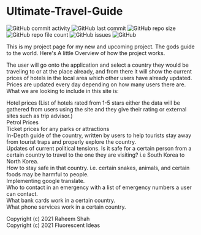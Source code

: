 # Ultimate-Travel-Guide

![GitHub commit activity](https://img.shields.io/github/commit-activity/m/raheemshah2809/Ultimate-Travel-Guide)
![GitHub last commit](https://img.shields.io/github/last-commit/raheemshah2809/Ultimate-Travel-Guide)
![GitHub repo size](https://img.shields.io/github/repo-size/raheemshah2809/Ultimate-Travel-Guide)
![GitHub repo file count](https://img.shields.io/github/directory-file-count/raheemshah2809/Ultimate-Travel-Guide)
![GitHub issues](https://img.shields.io/github/issues/raheemshah2809/Ultimate-Travel-Guide)
![GitHub](https://img.shields.io/github/license/raheemshah2809/Ultimate-Travel-Guide)

This is my project page for my new and upcoming project. The gods guide to the world. 
Here's A little Overview of how the project works. 

The user will go onto the application and select a country they would be traveling to or at the place already, and from there it will show the current prices of hotels in the local area which other users have already updated. Prices are updated every day depending on how many users there are. What we are looking to include in this site is:

Hotel prices (List of hotels rated from 1-5 stars either the data will be gathered from users using the site and they give their rating or external sites such as trip advisor.)<br>
Petrol Prices<br>
Ticket prices for any parks or attractions<br>
In-Depth guide of the country, written by users to help tourists stay away from tourist traps and properly explore the country.<br>
Updates of current political tensions. Is it safe for a certain person from a certain country to travel to the one they are visiting? i.e South Korea to North Korea.<br>
How to stay safe in that country. i.e. certain snakes, animals, and certain foods may be harmful to people.<br>
Implementing google translate.<br>
Who to contact in an emergency with a list of emergency numbers a user can contact.<br>
What bank cards work in a certain country.<br>
What phone services work in a certain country.<br>

Copyright (c) 2021 Raheem Shah <br>
Copyright (c) 2021 Fluorescent Ideas 
